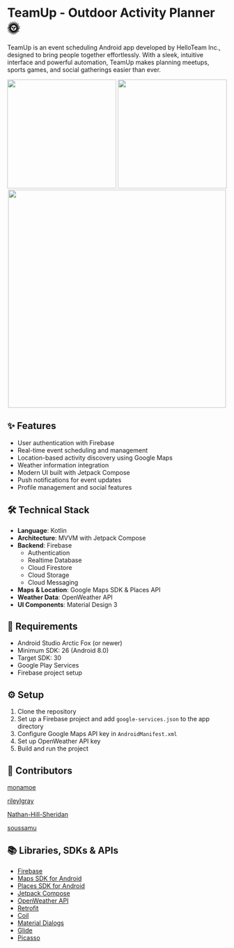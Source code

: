 # TeamUp - Outdoor Activity Planner 🌞
TeamUp is an event scheduling Android app developed by HelloTeam Inc., designed to bring people together effortlessly. With a sleek, intuitive interface and powerful automation, TeamUp makes planning meetups, sports games, and social gatherings easier than ever.

<p align="center">
<!--   <img src="https://github.com/user-attachments/assets/50f5b316-2276-4f5e-a376-4ce508ff4afe" width="250px" /> -->
  <img src="https://github.com/user-attachments/assets/c30de4fb-5ad9-44df-9037-86f55e5347ab" width="250px" />
  <img src="https://github.com/user-attachments/assets/4de9fa38-77b3-40bc-a109-3837b46d15ff" width="250px" />
  <br>
<img src="https://github.com/user-attachments/assets/f7c117b8-64e0-40b6-9a6a-37ac662f4983" width="500px" />
  
</p>




## ✨ Features
- User authentication with Firebase
- Real-time event scheduling and management
- Location-based activity discovery using Google Maps
- Weather information integration
- Modern UI built with Jetpack Compose
- Push notifications for event updates
- Profile management and social features

## 🛠️ Technical Stack
- **Language**: Kotlin
- **Architecture**: MVVM with Jetpack Compose
- **Backend**: Firebase
  - Authentication
  - Realtime Database
  - Cloud Firestore
  - Cloud Storage
  - Cloud Messaging
- **Maps & Location**: Google Maps SDK & Places API
- **Weather Data**: OpenWeather API
- **UI Components**: Material Design 3

## 🔑 Requirements
- Android Studio Arctic Fox (or newer)
- Minimum SDK: 26 (Android 8.0)
- Target SDK: 30
- Google Play Services
- Firebase project setup

## ⚙️ Setup
1. Clone the repository
2. Set up a Firebase project and add `google-services.json` to the app directory
3. Configure Google Maps API key in `AndroidManifest.xml`
4. Set up OpenWeather API key
5. Build and run the project

## 👥 Contributors
[monamoe](https://github.com/monamoe) 

[rileylgray](https://github.com/rileylgray)

[Nathan-Hill-Sheridan](https://github.com/Nathan-Hill-Sheridan)

[soussamu](https://github.com/soussamu)

## 📚 Libraries, SDKs & APIs
- [Firebase](https://firebase.google.com/)
- [Maps SDK for Android](https://developers.google.com/maps/documentation/android-sdk/overview)
- [Places SDK for Android](https://developers.google.com/maps/documentation/places/android-sdk/overview)
- [Jetpack Compose](https://developer.android.com/jetpack/compose)
- [OpenWeather API](https://openweathermap.org/api)
- [Retrofit](https://square.github.io/retrofit/)
- [Coil](https://coil-kt.github.io/coil/)
- [Material Dialogs](https://github.com/afollestad/material-dialogs)
- [Glide](https://github.com/bumptech/glide)
- [Picasso](https://square.github.io/picasso/)

